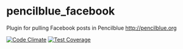 # pencilblue_facebook
Plugin for pulling Facebook posts in Pencilblue http://pencilblue.org

[![Code Climate](https://codeclimate.com/github/btidwell/pencilblue_facebook/badges/gpa.svg)](https://codeclimate.com/github/btidwell/pencilblue_facebook) [![Test Coverage](https://codeclimate.com/github/btidwell/pencilblue_facebook/badges/coverage.svg)](https://codeclimate.com/github/btidwell/pencilblue_facebook)